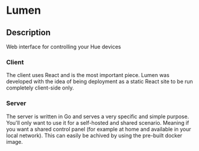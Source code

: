 # Lumen

## Description

Web interface for controlling your Hue devices

### Client

The client uses React and is the most important piece. Lumen was developed with the idea of being deployment as a static React site to be run completely client-side only.

### Server

The server is written in Go and serves a very specific and simple purpose. You'll only want to use it for a self-hosted and shared scenario. Meaning if you want a shared control panel (for example at home and available in your local network).
This can easily be achived by using the pre-built docker image.
